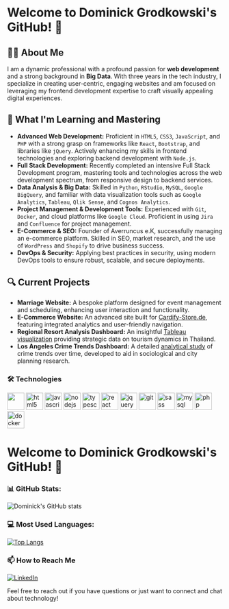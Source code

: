 # Welcome to Dominick Grodkowski's GitHub! 👋

## 👨‍💻 About Me
I am a dynamic professional with a profound passion for **web development** and a strong background in **Big Data**. With three years in the tech industry, I specialize in creating user-centric, engaging websites and am focused on leveraging my frontend development expertise to craft visually appealing digital experiences.

## 🌱 What I'm Learning and Mastering

- **Advanced Web Development:** Proficient in `HTML5`, `CSS3`, `JavaScript`, and `PHP` with a strong grasp on frameworks like `React`, `Bootstrap`, and libraries like `jQuery`. Actively enhancing my skills in frontend technologies and exploring backend development with `Node.js`.
- **Full Stack Development:** Recently completed an intensive Full Stack Development program, mastering tools and technologies across the web development spectrum, from responsive design to backend services.
- **Data Analysis & Big Data:** Skilled in `Python`, `RStudio`, `MySQL`, `Google BigQuery`, and familiar with data visualization tools such as `Google Analytics`, `Tableau`, `Qlik Sense`, and `Cognos Analytics`.
- **Project Management & Development Tools:** Experienced with `Git`, `Docker`, and cloud platforms like `Google Cloud`. Proficient in using `Jira` and `Confluence` for project management.
- **E-Commerce & SEO:** Founder of Averruncus e.K, successfully managing an e-commerce platform. Skilled in SEO, market research, and the use of `WordPress` and `Shopify` to drive business success.
- **DevOps & Security:** Applying best practices in security, using modern DevOps tools to ensure robust, scalable, and secure deployments.

## 🔍 Current Projects

- **Marriage Website:** A bespoke platform designed for event management and scheduling, enhancing user interaction and functionality.
- **E-Commerce Website:** An advanced site built for [Cardify-Store.de](https://cardify-store.de/), featuring integrated analytics and user-friendly navigation.
- **Regional Resort Analysis Dashboard:** An insightful [Tableau visualization](https://public.tableau.com/app/profile/dominick.grodkowski/viz/RegionalResortAnalysisofThailandUpdatedVersion/RegionalResortAnalysisDashboardofThailand) providing strategic data on tourism dynamics in Thailand.
- **Los Angeles Crime Trends Dashboard:** A detailed [analytical study](https://public.tableau.com/app/profile/dominick.grodkowski/viz/LosAngelesCrimeTrendsOverTime/Dashboard1) of crime trends over time, developed to aid in sociological and city planning research.

### 🛠 Technologies
<p align="left">
  
  <img src="https://www.vectorlogo.zone/logos/getbootstrap/getbootstrap-icon.svg" width="40" height="40"/> 
  <img src="https://www.vectorlogo.zone/logos/w3_html5/w3_html5-icon.svg" alt="html5" width="40" height="40"/
  <img src="https://www.vectorlogo.zone/logos/w3_css/w3_css-official.svg" alt="css3" width="40" height="40"/> 
  <img src="https://www.vectorlogo.zone/logos/javascript/javascript-icon.svg" alt="javascript" width="40" height="40"/> 
  <img src="https://www.vectorlogo.zone/logos/nodejs/nodejs-icon.svg" alt="nodejs" width="40" height="40"/> 
  <img src="https://www.vectorlogo.zone/logos/typescriptlang/typescriptlang-icon.svg" alt="typescript" width="40" height="40"/>
  <img src="https://www.vectorlogo.zone/logos/reactjs/reactjs-icon.svg" alt="react" width="40" height="40"/>
  <img src="https://www.vectorlogo.zone/logos/jquery/jquery-icon.svg" alt="jquery" width="40" height="40"/>
  <img src="https://www.vectorlogo.zone/logos/git-scm/git-scm-icon.svg" alt="git" width="40" height="40"/>  
  <img src="https://www.vectorlogo.zone/logos/sass-lang/sass-lang-icon.svg" alt="sass" width="40" height="40"/> 
  <img src="https://www.vectorlogo.zone/logos/mysql/mysql-icon.svg" alt="mysql" width="40" height="40"/> 
  <img src="hhttps://www.vectorlogo.zone/logos/php/php-icon.svg" alt="php" width="40" height="40"/> 
  <img src="https://www.vectorlogo.zone/logos/docker/docker-icon.svg" alt="docker" width="40" height="40"/> 
</p>

# Welcome to Dominick Grodkowski's GitHub! 👋



### 📊 GitHub Stats:
![Dominick's GitHub stats](https://github-readme-stats.vercel.app/api?username=dominickgrodkowski&amp;rank_icon=github)

### 💻 Most Used Languages:
[![Top Langs](https://github-readme-stats.vercel.app/api/top-langs/?username=dominickgrodkowski&layout=donut-vertical)](https://github.com/dominickgrodkowski/github-readme-stats)



### 📫 How to Reach Me

[![LinkedIn](https://img.shields.io/badge/LinkedIn-Dominick%20Grodkowski-blue?style=flat-square&logo=linkedin)](https://www.linkedin.com/in/dominick-grodkowski/)


Feel free to reach out if you have questions or just want to connect and chat about technology!

